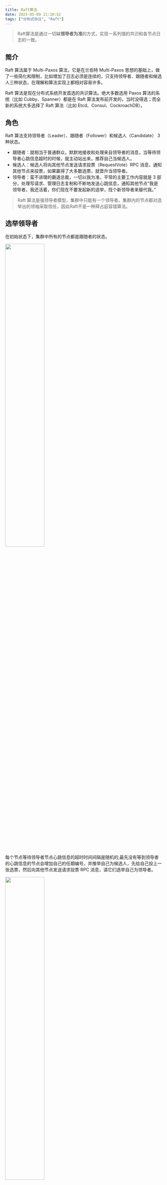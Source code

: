 ```yaml
---
title: Raft算法
date: 2023-05-09 11:10:52
tags: ["分布式协议", "Raft"]
---
```

> Raft算法是通过一切**以领导者为准**的方式，实现一系列值的共识和各节点日志的一致。

## 简介
Raft 算法属于 Multi-Paxos 算法，它是在兰伯特 Multi-Paxos 思想的基础上，做了一些简化和限制，比如增加了日志必须是连续的，只支持领导者、跟随者和候选人三种状态，在理解和算法实现上都相对容易许多。

Raft 算法是现在分布式系统开发首选的共识算法。绝大多数选用 Paxos 算法的系统（比如 Cubby、Spanner）都是在 Raft 算法发布前开发的，当时没得选；而全新的系统大多选择了 Raft 算法（比如 Etcd、Consul、CockroachDB）。

## 角色
Raft 算法支持领导者（Leader）、跟随者（Follower）和候选人（Candidate） 3 种状态。

* 跟随者：就相当于普通群众，默默地接收和处理来自领导者的消息，当等待领导者心跳信息超时的时候，就主动站出来，推荐自己当候选人。
* 候选人：候选人将向其他节点发送请求投票（RequestVote）RPC 消息，通知其他节点来投票，如果赢得了大多数选票，就晋升当领导者。
* 领导者：蛮不讲理的霸道总裁，一切以我为准，平常的主要工作内容就是 3 部分，处理写请求、管理日志复制和不断地发送心跳信息，通知其他节点“我是领导者，我还活着，你们现在不要发起新的选举，找个新领导者来替代我。”

> Raft 算法是强领导者模型，集群中只能有一个领导者。集群内的节点都对选举出的领袖采取信任，因此Raft不是一种拜占庭容错算法。

## 选举领导者
在初始状态下，集群中所有的节点都是跟随者的状态。
<!-- more -->
<img src="https://longerwu-1252728875.cos.ap-guangzhou.myqcloud.com/blogs/4e718c2e-0891-4efa-b53e-481e66724a4c.jpg" width="50%" height="50%" />

每个节点等待领导者节点心跳信息的超时时间间隔是随机的,最先没有等到领导者的心跳信息的节点会增加自己的任期编号，并推举自己为候选人，先给自己投上一张选票，然后向其他节点发送请求投票 RPC 消息，请它们选举自己为领导者。

<img src="https://longerwu-1252728875.cos.ap-guangzhou.myqcloud.com/blogs/1c4c5261-b209-4c01-a5d1-70319acf426b.jpg" width="50%" height="50%" />

如果其他节点接收到候选人 A 的请求投票 RPC 消息，在编号为 1 的这届任期内，也还没有进行过投票，那么它将把选票投给节点 A，并增加自己的任期编号。

<img src="https://longerwu-1252728875.cos.ap-guangzhou.myqcloud.com/blogs/ea9c1d73-4296-44b1-9327-e8faeda0f5bb.jpg" width="50%" height="50%" />

如果候选人在选举超时时间内赢得了大多数的选票，那么它就会成为本届任期内新的领导者。当选领导者后，他将周期性地发送心跳消息，通知其他服务器我是领导者，阻止跟随者发起新的选举，篡权。

<img src="https://longerwu-1252728875.cos.ap-guangzhou.myqcloud.com/blogs/a0bcb8ef-c378-4739-bdd4-3dfbb9b094e0.jpg" width="50%" height="50%" />

### RPC
在 Raft 算法中，服务器节点间的沟通联络采用的是远程过程调用（RPC），在领导者选举中，需要用到这样两类的 RPC：
1. 请求投票（RequestVote）RPC，是由候选人在选举期间发起，通知各节点进行投票；
2. 日志复制（AppendEntries）RPC，是由且仅能由领导者发起，用来复制日志和提供心跳消息。

### 任期
Raft 算法中的领导者也是有任期的，每个任期由单调递增的数字（任期编号）标识，任期编号是随着选举的举行而变化的。

1. 在 Raft 算法中约定，如果一个候选人或者领导者，发现自己的任期编号比其他节点小，那么它会立即恢复成跟随者状态。比如分区错误恢复后，任期编号为 3 的领导者节点 B，收到来自新领导者的，包含任期编号为 4 的心跳消息，那么节点 B 将立即恢复成跟随者状态。
2. 还约定如果一个节点接收到一个包含较小的任期编号值的请求，那么它会直接拒绝这个请求。比如节点 C 的任期编号为 4，收到包含任期编号为 3 的请求投票 RPC 消息，那么它将拒绝这个消息。

### 选举规则
1. 领导者周期性地向所有跟随者发送心跳消息（即不包含日志项的日志复制 RPC 消息），通知大家我是领导者，阻止跟随者发起新的选举。
2. 如果在指定时间内，跟随者没有接收到来自领导者的消息，那么它就认为当前没有领导者，推举自己为候选人，发起领导者选举。
3. 在一次选举中，赢得大多数选票的候选人，将晋升为领导者,保证了一个给定的任期内最多只有一个领导者。
4. 在一个任期内，领导者一直都会是领导者，直到它自身出现问题（比如宕机），或者因为网络延迟，其他节点发起一轮新的选举。
5. 在一次选举中，每一个服务器节点最多会对一个任期编号投出一张选票，并且按照“先来先服务”的原则进行投票。比如节点 C 的任期编号为 3，先收到了 1 个包含任期编号为 4 的投票请求（来自节点 A），然后又收到了 1 个包含任期编号为 4 的投票请求（来自节点 B）。那么节点 C 将会把唯一一张选票投给节点 A，当再收到节点 B 的投票请求 RPC 消息时，对于编号为 4 的任期，已没有选票可投了。
<img src="https://longerwu-1252728875.cos.ap-guangzhou.myqcloud.com/blogs/7956e4f9-5a82-4958-8964-f36b9ddd40be.jpg" width="50%" height="50%" />
6. 日志完整性高的跟随者（也就是最后一条日志项对应的任期编号值更大，索引号更大），拒绝投票给日志完整性低的候选人。比如节点 B 的任期编号为 3，节点 C 的任期编号是 4，节点 B 的最后一条日志项对应的任期编号为 3，而节点 C 为 2，那么当节点 C 请求节点 B 投票给自己时，节点 B 将拒绝投票。即只有日志较完整的节点（也就是日志完整度不比半数节点低的节点），才能当选领导者


![Raft](https://static001.geekbang.org/resource/image/99/6d/9932935b415e37c2ca758ab99b34f66d.jpg?wh=1142*197)

通过以下两种随机超时时间，避免了同一任期内，多个候选人同时发起选举，导致选票被瓜分，选举失败的情况

1. 跟随者等待领导者心跳信息超时的时间间隔，是随机的；
2. 如果候选人在一个随机时间间隔内，没有赢得过半票数，那么选举无效了，然后候选人发起新一轮的选举，也就是说，等待选举超时的时间间隔，是随机的。

### 强领导者模型的局限:
* 写请求和数据转发压力落在领导者节点，导致领导者压力。
* 大规模跟随者的集群，领导者需要承担大量元数据维护和心跳通知的成本。
* 领导者单点问题，故障后直到新领导者选举出来期间集群不可用。
* 随着候选人规模增长，收集半数以上投票的成本更大。

> Raft 算法实现了“一切以我为准”的强领导者模型，基于 Raft 算法，系统是能实现强一致性的，但系统是否支持强一致性，取决于读请求的实现。

## 如何复制日志？
在 Raft 算法中，副本数据是以日志的形式存在的，领导者接收到来自客户端写请求后，处理写请求的过程就是一个复制和应用（Apply）日志项到状态机的过程。

日志项是一种数据格式，它主要包含用户指定的数据，也就是指令（Command），还包含一些附加信息，比如索引值（Log index）、任期编号（Term）。

<img src="https://longerwu-1252728875.cos.ap-guangzhou.myqcloud.com/blogs/acfa940f-6b4d-4978-a225-d38f68e597d2.jpg" width="50%" height="50%" />

可以把 Raft 的日志复制理解成一个优化后的二阶段提交（将二阶段优化成了一阶段），减少了一半的往返消息，也就是降低了一半的消息延迟。

* 首先，领导者进入第一阶段，通过日志复制（AppendEntries）RPC 消息，将日志项复制到集群其他节点上。
* 接着，如果领导者接收到大多数的“复制成功”响应后，它将日志项应用到它的状态机，并返回成功给客户端。如果领导者没有接收到大多数的“复制成功”响应，那么就返回错误给客户端

领导者不直接发送消息通知其他节点应用指定日志项。因为领导者的日志复制 RPC 消息或心跳消息，包含了当前最大的，将会被提交（Commit）的日志项索引值。所以通过日志复制 RPC 消息或心跳消息，跟随者就可以知道领导者的日志提交位置信息。

因此，当其他节点接受领导者的心跳消息，或者新的日志复制 RPC 消息后，就会将这条日志项应用到它的状态机。而这个优化，降低了处理客户端请求的延迟，将二阶段提交优化为了一段提交，降低了一半的消息延迟。

<img src="https://longerwu-1252728875.cos.ap-guangzhou.myqcloud.com/blogs/62c51664-5fe4-4926-a79c-10852c8b57bd.jpg" width="70%" height="70%" />

1. 接收到客户端请求后，领导者基于客户端请求中的指令，创建一个新日志项，并附加到本地日志中。
2. 领导者通过日志复制 RPC，将新的日志项复制到其他的服务器。
3. 当领导者将日志项，成功复制到大多数的服务器上的时候，领导者会将这条日志项应用到它的状态机中。
4. 领导者将执行的结果返回给客户端。
5. 当跟随者接收到心跳信息，或者新的日志复制 RPC 消息后，如果跟随者发现领导者已经提交了某条日志项，而它还没应用，那么跟随者就将这条日志项应用到本地的状态机中。

### 如何实现日志的一致？
在 Raft 算法中，领导者通过强制跟随者直接复制自己的日志项，处理不一致日志。也就是说，Raft 是通过以领导者的日志为准，来实现各节点日志的一致的。具体有 2 个步骤。
* 首先，领导者通过日志复制 RPC 的一致性检查，找到跟随者节点上，与自己相同日志项的最大索引值。也就是说，这个索引值之前的日志，领导者和跟随者是一致的，之后的日志是不一致的了。
* 然后，领导者强制跟随者更新覆盖的不一致日志项，实现日志的一致。

> 跟随者中的不一致日志项会被领导者的日志覆盖，而且领导者从来不会覆盖或者删除自己的日志。

Raft与Multi-Paxos的不同：
![Raft vs Paxos](https://pic3.zhimg.com/80/v2-7679d235c0ac8056552ba88b677e73a2_1440w.webp)

## 如何解决成员变更的问题？
### 问题
成员变更的问题，主要在于进行成员变更时，可能存在新旧配置的 2 个“大多数”，导致集群中同时出现两个领导者，破坏了 Raft 的领导者的唯一性原则，影响了集群的稳定运行。

假设我们有一个由节点 A、B、C 组成的 Raft 集群，现在我们需要增加数据副本数，增加 2 个副本（也就是增加 2 台服务器），扩展为由节点 A、B、C、D、E， 5 个节点组成的新集群：

<img src="https://longerwu-1252728875.cos.ap-guangzhou.myqcloud.com/blogs/470ebee6-4d04-4851-8eda-ae5c699fefb1.jpg" width="70%" height="70%" />

可能会同时出现 2 个领导者。比如在进行成员变更时，节点 A、B 和 C 之间发生了分区错误，节点 A、B 组成旧配置中的“大多数”，也就是变更前的 3 节点集群中的“大多数”，那么这时的领导者（节点 A）依旧是领导者。另一方面，节点 C 和新节点 D、E 组成了新配置的“大多数”，也就是变更后的 5 节点集群中的“大多数”，它们可能会选举出新的领导者（比如节点 C）。那么这时，就出现了同时存在 2 个领导者的情况。

<img src="https://longerwu-1252728875.cos.ap-guangzhou.myqcloud.com/blogs/e13a48a1-0285-4537-b661-80c9b7273894.jpg" width="70%" height="70%" />

### 解决方案:单节点变更
单节点变更，就是通过一次变更一个节点实现成员变更。如果需要变更多个节点，那你需要执行多次单节点变更。

不管旧的集群配置是怎么组成的，旧配置的“大多数”和新配置的“大多数”都会有一个节点是重叠的。
<img src="https://longerwu-1252728875.cos.ap-guangzhou.myqcloud.com/blogs/98b4dfbe-4888-4670-aa83-949c2af65725.jpg" width="70%" height="70%" />

<img src="https://longerwu-1252728875.cos.ap-guangzhou.myqcloud.com/blogs/c78b88c0-43b8-43a2-9e71-2d941d88966a.jpg" width="70%" height="70%" />

> 单节点变更是利用“一次变更一个节点，不会同时存在旧配置和新配置 2 个‘大多数’”的特性，实现成员变更。


## 参考资料
* [分布式协议与算法实战-Raft算法](https://time.geekbang.org/column/article/204472)
* [Raft动画演示](http://thesecretlivesofdata.com/raft/)
